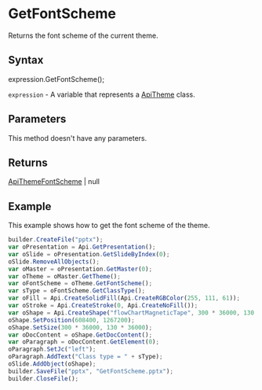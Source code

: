 # GetFontScheme

Returns the font scheme of the current theme.

## Syntax

expression.GetFontScheme();

`expression` - A variable that represents a [ApiTheme](../ApiTheme.md) class.

## Parameters

This method doesn't have any parameters.

## Returns

[ApiThemeFontScheme](../../ApiThemeFontScheme/ApiThemeFontScheme.md) &#124; null

## Example

This example shows how to get the font scheme of the theme.

```javascript
builder.CreateFile("pptx");
var oPresentation = Api.GetPresentation();
var oSlide = oPresentation.GetSlideByIndex(0);
oSlide.RemoveAllObjects();
var oMaster = oPresentation.GetMaster(0);
var oTheme = oMaster.GetTheme();
var oFontScheme = oTheme.GetFontScheme();
var sType = oFontScheme.GetClassType();
var oFill = Api.CreateSolidFill(Api.CreateRGBColor(255, 111, 61));
var oStroke = Api.CreateStroke(0, Api.CreateNoFill());
var oShape = Api.CreateShape("flowChartMagneticTape", 300 * 36000, 130 * 36000, oFill, oStroke);
oShape.SetPosition(608400, 1267200);
oShape.SetSize(300 * 36000, 130 * 36000);
var oDocContent = oShape.GetDocContent();
var oParagraph = oDocContent.GetElement(0);
oParagraph.SetJc("left");
oParagraph.AddText("Class type = " + sType);
oSlide.AddObject(oShape);
builder.SaveFile("pptx", "GetFontScheme.pptx");
builder.CloseFile();
```